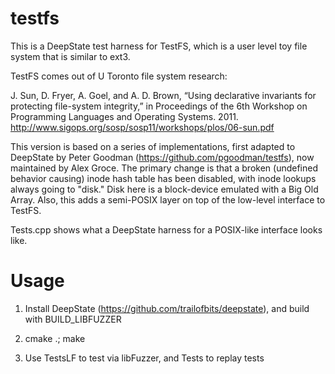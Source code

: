 testfs
======

This is a DeepState test harness for TestFS, which is a user level toy file system that is similar to ext3.

TestFS comes out of U Toronto file system research:

J. Sun, D. Fryer, A. Goel, and A. D. Brown, “Using declarative invariants for protecting file-system integrity,” in Proceedings of the 6th Workshop on Programming Languages and Operating Systems. 2011.  http://www.sigops.org/sosp/sosp11/workshops/plos/06-sun.pdf

This version is based on a series of implementations, first adapted to DeepState by Peter Goodman (https://github.com/pgoodman/testfs), now maintained by Alex Groce.  The primary change is that a broken (undefined behavior causing) inode hash table has been disabled, with inode lookups always going to "disk."  Disk here is a block-device emulated with a Big Old Array.  Also, this adds a semi-POSIX layer on top of the low-level interface to TestFS.

Tests.cpp shows what a DeepState harness for a POSIX-like interface looks like.

Usage
=====

1.  Install DeepState (https://github.com/trailofbits/deepstate), and build with BUILD_LIBFUZZER

2.  cmake .; make

3.  Use TestsLF to test via libFuzzer, and Tests to replay tests
